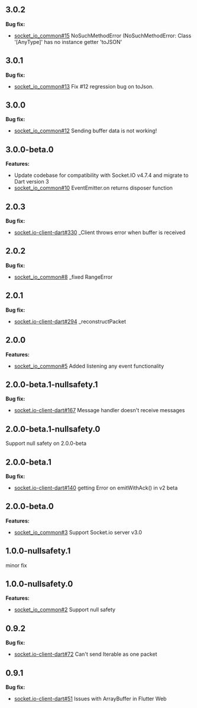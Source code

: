## 3.0.2

**Bug fix:**
* [socket_io_common#15](https://github.com/rikulo/socket_io_common/issues/15) NoSuchMethodError (NoSuchMethodError: Class '[AnyType]' has no instance getter 'toJSON'

## 3.0.1

**Bug fix:**
* [socket_io_common#13](https://github.com/rikulo/socket_io_common/pull/13) Fix #12 regression bug on toJson.

## 3.0.0

**Bug fix:**
* [socket_io_common#12](https://github.com/rikulo/socket_io_common/pull/12) Sending buffer data is not working!


## 3.0.0-beta.0

**Features:**
* Update codebase for compatibility with Socket.IO v4.7.4 and migrate to Dart version 3
* [socket_io_common#10](https://github.com/rikulo/socket_io_common/pull/10) EventEmitter.on returns disposer function

## 2.0.3

**Bug fix:**
* [socket.io-client-dart#330](https://github.com/rikulo/socket.io-client-dart/issues/330) _Client throws error when buffer is received

## 2.0.2

**Bug fix:**
* [socket_io_common#8](https://github.com/rikulo/socket_io_common/pull/8) _fixed RangeError

## 2.0.1

**Bug fix:**
* [socket.io-client-dart#294](https://github.com/rikulo/socket.io-client-dart/issues/294) _reconstructPacket

## 2.0.0

**Features:**
* [socket_io_common#5](https://github.com/rikulo/socket_io_common/pull/5) Added listening any event functionality

## 2.0.0-beta.1-nullsafety.1

**Bug fix:**

* [socket.io-client-dart#167](https://github.com/rikulo/socket.io-client-dart/issues/167) Message handler doesn't receive messages

## 2.0.0-beta.1-nullsafety.0

Support null safety on 2.0.0-beta

## 2.0.0-beta.1

**Bug fix:**

* [socket.io-client-dart#140](https://github.com/rikulo/socket.io-client-dart/issues/140) getting Error on emitWithAck() in v2 beta

## 2.0.0-beta.0

**Features:**
* [socket_io_common#3](https://github.com/rikulo/socket_io_common/issues/3) Support Socket.io server v3.0

## 1.0.0-nullsafety.1

minor fix

## 1.0.0-nullsafety.0
**Features:**

* [socket_io_common#2](https://github.com/rikulo/socket_io_common/issues/2) Support null safety

## 0.9.2

**Bug fix:**

* [socket.io-client-dart#72](https://github.com/rikulo/socket.io-client-dart/issues/72) Can't send Iterable as one packet
## 0.9.1

**Bug fix:**

* [socket.io-client-dart#51](https://github.com/rikulo/socket.io-client-dart/issues/51) Issues with ArrayBuffer in Flutter Web
